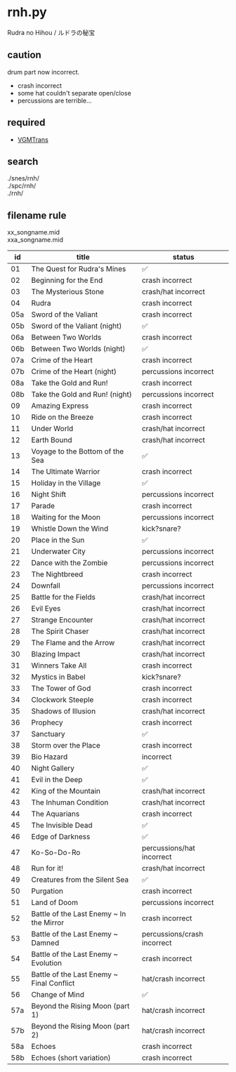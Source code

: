 # rnh.py

Rudra no Hihou / ルドラの秘宝  

## caution
drum part now incorrect.
* crash incorrect
* some hat couldn't separate open/close
* percussions are terrible...

## required
* [VGMTrans](https://github.com/vgmtrans/vgmtrans/)

## search
./snes/rnh/  
./spc/rnh/  
./rnh/

## filename rule
xx_songname.mid  
xxa_songname.mid

|id|title|status|
|---|---|---|
|01|The Quest for Rudra's Mines|✅|
|02|Beginning for the End|crash incorrect|
|03|The Mysterious Stone|crash/hat incorrect|
|04|Rudra|crash incorrect|
|05a|Sword of the Valiant|crash incorrect|
|05b|Sword of the Valiant (night)|✅|
|06a|Between Two Worlds|crash incorrect|
|06b|Between Two Worlds (night)|✅|
|07a|Crime of the Heart|crash incorrect|
|07b|Crime of the Heart (night)|percussions incorrect|
|08a|Take the Gold and Run!|crash incorrect|
|08b|Take the Gold and Run! (night)|percussions incorrect|
|09|Amazing Express|crash incorrect|
|10|Ride on the Breeze|crash incorrect|
|11|Under World|crash/hat incorrect|
|12|Earth Bound|crash/hat incorrect|
|13|Voyage to the Bottom of the Sea|✅|
|14|The Ultimate Warrior|crash incorrect|
|15|Holiday in the Village|✅|
|16|Night Shift|percussions incorrect|
|17|Parade|crash incorrect|
|18|Waiting for the Moon|percussions incorrect|
|19|Whistle Down the Wind|kick?snare?|
|20|Place in the Sun|✅|
|21|Underwater City|percussions incorrect|
|22|Dance with the Zombie|percussions incorrect|
|23|The Nightbreed|crash incorrect|
|24|Downfall|percussions incorrect|
|25|Battle for the Fields|crash/hat incorrect|
|26|Evil Eyes|crash/hat incorrect|
|27|Strange Encounter|crash/hat incorrect|
|28|The Spirit Chaser|crash/hat incorrect|
|29|The Flame and the Arrow|crash/hat incorrect|
|30|Blazing Impact|crash/hat incorrect|
|31|Winners Take All|crash incorrect|
|32|Mystics in Babel|kick?snare?|
|33|The Tower of God|crash incorrect|
|34|Clockwork Steeple|crash incorrect|
|35|Shadows of Illusion|crash/hat incorrect|
|36|Prophecy|crash incorrect|
|37|Sanctuary|✅|
|38|Storm over the Place|crash incorrect|
|39|Bio Hazard|incorrect|
|40|Night Gallery|✅|
|41|Evil in the Deep|✅|
|42|King of the Mountain|crash/hat incorrect|
|43|The Inhuman Condition|crash/hat incorrect|
|44|The Aquarians|crash incorrect|
|45|The Invisible Dead|✅|
|46|Edge of Darkness|✅|
|47|Ko-So-Do-Ro|percussions/hat incorrect|
|48|Run for it!|crash/hat incorrect|
|49|Creatures from the Silent Sea|✅|
|50|Purgation|crash incorrect|
|51|Land of Doom|percussions incorrect|
|52|Battle of the Last Enemy ~ In the Mirror|crash incorrect|
|53|Battle of the Last Enemy ~ Damned|percussions/crash incorrect|
|54|Battle of the Last Enemy ~ Evolution|crash incorrect|
|55|Battle of the Last Enemy ~ Final Conflict|hat/crash incorrect|
|56|Change of Mind|✅|
|57a|Beyond the Rising Moon (part 1)|hat/crash incorrect|
|57b|Beyond the Rising Moon (part 2)|hat/crash incorrect|
|58a|Echoes|crash incorrect|
|58b|Echoes (short variation)|crash incorrect|
